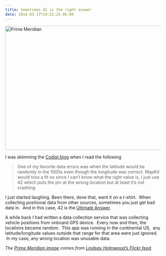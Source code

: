 ```yaml
---
title: Sometimes 42 is the right answer
date: 2014-03-17T14:22:25-05:00
---
```

<img loading="lazy" alt="Prime Meridian" src="https://i1.wp.com/anotherlab.smugmug.com/photos/i-tL8GBSj/0/M/i-tL8GBSj-M.jpg?resize=600%2C401" width="600" height="401"  />

I was skimming the [Codist blog](http://thecodist.com/article/our_ios_app_crash_rate) when I read the following

> One of my favorite data errors was when the latitude would be randomly in the 1000s even though the longitude was correct. MapKit would toss a fit so since I can&#8217;t know what the right value is, I just use 42 which puts the pin at the wrong location but at least it&#8217;s not crashing.

I just started laughing. Been there, done that, want it on a t-shirt.  When collecting positional data from other sources, sometimes you just get bad data in.  And in this case, 42 is the [Ultimate Answer](http://en.wikipedia.org/wiki/Phrases_from_The_Hitchhiker%27s_Guide_to_the_Galaxy#Answer_to_the_Ultimate_Question_of_Life.2C_the_Universe.2C_and_Everything_.2842.29 "Answer to the Ultimate Question of Life, the Universe, and Everything").

A while back I had written a data collection service that was collecting vehicle positions from onboard GPS device.  Every now and then, the locations became random.  This app was running in the continental US,  any latitude/longitude values outside that range for that area were just ignored.  In my case, any wrong location was unusable data.

_The [Prime Meridian image](http://www.flickr.com/photos/auxesis/3845266113/) comes from [Lindsay Holmwood&#8217;s Flickr feed](http://www.flickr.com/photos/auxesis/)._
